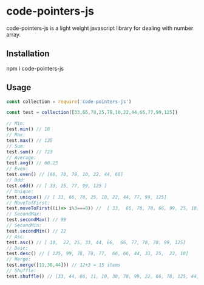 # code-pointers-js

code-pointers-js is a light weight javascript library for dealing with number array.

## Installation

npm i code-pointers-js


## Usage

```javascript
const collection = require('code-pointers-js')

const test = collection([33,66,78,25,78,10,22,44,66,77,99,125])

// Min:
test.min() // 10
// Max:
test.max() // 125
// Sum:
test.sum() // 723
// Average:
test.avg() // 60.25
// Even: 
test.even() // [66, 78, 78, 10, 22, 44, 66]
// Odd: 
test.odd() // [ 33, 25, 77, 99, 125 ]
// Unique: 
test.unique() // [ 33, 66, 78, 25, 10, 22, 44, 77, 99, 125]
// MoveTofFirst: 
test.moveToFirst((i)=> i%3===0)) //  [ 33,  66, 78, 78, 66, 99, 25, 10, 22, 44, 77, 125]
// SecondMax: 
test.secondMax() // 99
// SecondMin: 
test.secondMin() // 22
// Asc: 
test.asc() // [ 10,  22, 25, 33, 44, 66,  66, 77, 78, 78, 99, 125]
// Desc: 
test.desc() // [ 125, 99, 78, 78, 77,  66, 66, 44, 33, 25,  22, 10]
// Merge: 
test.merge([11,30,44])) // 12+3 = 15 items
// Shuffle: 
test.shuffle() // [33, 44, 66, 11, 10, 30, 78, 99, 22, 66, 78, 125, 44, 25, 77]

```

